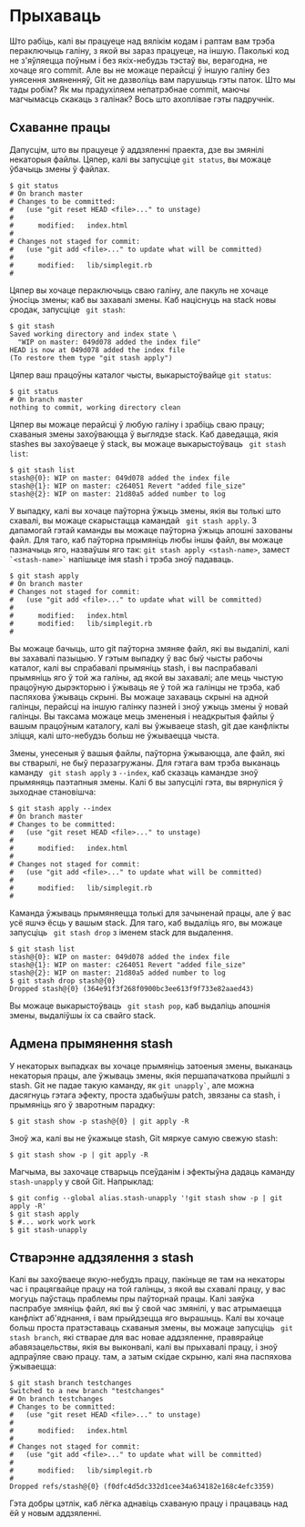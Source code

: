 # Прыхаваць

Што рабіць, калі вы працуеце над вялікім кодам і раптам вам трэба пераключыць галіну, з якой вы зараз працуеце, на іншую. Паколькі код не з'яўляецца поўным і без якіх-небудзь тэстаў вы, верагодна, не хочаце яго commit. Але вы не можаце перайсці ў іншую галіну без унясення змяненняў, Git не дазволіць вам парушыць гэты паток. Што мы тады робім? Як мы прадухіляем непатрэбнае commit, маючы магчымасць скакаць з галінак? Вось што ахоплівае гэты падручнік.

## Схаванне працы

Дапусцім, што вы працуеце ў аддзяленні праекта, дзе вы змянілі некаторыя файлы. Цяпер, калі вы запусціце ``git status``, вы можаце ўбачыць змены ў файлах.

```
$ git status
# On branch master
# Changes to be committed:
#   (use "git reset HEAD <file>..." to unstage)
#
#      modified:   index.html
#
# Changes not staged for commit:
#   (use "git add <file>..." to update what will be committed)
#
#      modified:   lib/simplegit.rb
#
```

Цяпер вы хочаце пераключыць сваю галіну, але пакуль не хочаце ўносіць змены; каб вы захавалі змены.
Каб націснуць на stack новы сродак, запусціце `` git stash``:

```
$ git stash
Saved working directory and index state \
  "WIP on master: 049d078 added the index file"
HEAD is now at 049d078 added the index file
(To restore them type "git stash apply")
```

Цяпер ваш працоўны каталог чысты, выкарыстоўвайце ```git status```:

```
$ git status
# On branch master
nothing to commit, working directory clean
```

Цяпер вы можаце перайсці ў любую галіну і зрабіць сваю працу; схаваныя змены захоўваюцца ў выглядзе stack. Каб даведацца, якія stashes вы захоўваеце ў stack, вы можаце выкарыстоўваць `` git stash list``:

```
$ git stash list
stash@{0}: WIP on master: 049d078 added the index file
stash@{1}: WIP on master: c264051 Revert "added file_size"
stash@{2}: WIP on master: 21d80a5 added number to log
```

У выпадку, калі вы хочаце паўторна ўжыць змены, якія вы толькі што схавалі, вы можаце скарыстацца камандай `` git stash apply``. З дапамогай гэтай каманды вы можаце паўторна ўжыць апошні захованы файл. Для таго, каб паўторна прымяніць любы іншы файл, вы можаце пазначыць яго, назваўшы яго так: ```git stash apply <stash-name>```, замест `` `<stash-name>` `` напішыце імя stash i трэба зноў падаваць.

```
$ git stash apply
# On branch master
# Changes not staged for commit:
#   (use "git add <file>..." to update what will be committed)
#
#      modified:   index.html
#      modified:   lib/simplegit.rb
#
```

Вы можаце бачыць, што git паўторна змяняе файл, які вы выдалілі, калі вы захавалі пазыцыю. У гэтым выпадку ў вас быў чысты рабочы каталог, калі вы спрабавалі прымяніць stash, і вы паспрабавалі прымяніць яго ў той жа галіны, ад якой вы захавалі; але мець чыстую працоўную дырэкторыю і ўжываць яе ў той жа галінцы не трэба, каб паспяхова ўжываць скрыні. Вы можаце захаваць скрыні на адной галінцы, перайсці на іншую галінку пазней і зноў ужыць змены ў новай галінцы. Вы таксама можаце мець змененыя і неадкрытыя файлы ў вашым працоўным каталогу, калі вы ўжываеце stash, git дае канфлікты зліцця, калі што-небудзь больш не ўжываецца чыста.

Змены, унесеныя ў вашыя файлы, паўторна ўжываюцца, але файл, які вы стварылі, не быў перазагружаны. Для гэтага вам трэба выканаць каманду `` git stash apply`` з ```--index```, каб сказаць камандзе зноў прымяняць паэтапныя змены. Калі б вы запусцілі гэта, вы вярнуліся ў зыходнае становішча:

```
$ git stash apply --index
# On branch master
# Changes to be committed:
#   (use "git reset HEAD <file>..." to unstage)
#
#      modified:   index.html
#
# Changes not staged for commit:
#   (use "git add <file>..." to update what will be committed)
#
#      modified:   lib/simplegit.rb
#
```

Каманда ўжываць прымяняецца толькі для зачыненай працы, але ў вас усё яшчэ ёсць у вашым stack. Для таго, каб выдаліць яго, вы можаце запусціць `` git stash drop`` з іменем stack для выдалення.

```
$ git stash list
stash@{0}: WIP on master: 049d078 added the index file
stash@{1}: WIP on master: c264051 Revert "added file_size"
stash@{2}: WIP on master: 21d80a5 added number to log
$ git stash drop stash@{0}
Dropped stash@{0} (364e91f3f268f0900bc3ee613f9f733e82aaed43)
```

Вы можаце выкарыстоўваць `` git stash pop``, каб выдаліць апошнія змены, выдаліўшы іх са свайго stack.

## Адмена прымянення stash

У некаторых выпадках вы хочаце прымяніць затоеныя змены, выканаць некаторыя працы, але ўжываць змены, якія першапачаткова прыйшлі з stash. Git не падае такую каманду, як `` git unapply` ``, але можна дасягнуць гэтага эфекту, проста здабыўшы patch, звязаны са stash, і прымяніць яго ў зваротным парадку:

```$ git stash show -p stash@{0} | git apply -R```

Зноў жа, калі вы не ўкажыце stash, Git мяркуе самую свежую stash:

```$ git stash show -p | git apply -R```

Магчыма, вы захочаце стварыць псеўданім і эфектыўна дадаць каманду `` stash-unapply`` у свой Git. Напрыклад:

```
$ git config --global alias.stash-unapply '!git stash show -p | git apply -R'
$ git stash apply
$ #... work work work
$ git stash-unapply
```

## Стварэнне аддзялення з stash

Калі вы захоўваеце якую-небудзь працу, пакіньце яе там на некаторы час і працягвайце працу на той галінцы, з якой вы схавалі працу, у вас могуць паўстаць праблемы пры паўторнай працы. Калі заяўка паспрабуе змяніць файл, які вы ў свой час змянілі, у вас атрымаецца канфлікт аб'яднання, і вам прыйдзецца яго вырашыць. Калі вы хочаце больш проста пратэставаць схаваныя змены, вы можаце запусціць `` git stash branch``, які стварае для вас новае аддзяленне, правярайце абавязацельствы, якія вы выконвалі, калі вы прыхавалі працу, і зноў адпраўляе сваю працу. там, а затым скідае скрыню, калі яна паспяхова ўжываецца:

```
$ git stash branch testchanges
Switched to a new branch "testchanges"
# On branch testchanges
# Changes to be committed:
#   (use "git reset HEAD <file>..." to unstage)
#
#      modified:   index.html
#
# Changes not staged for commit:
#   (use "git add <file>..." to update what will be committed)
#
#      modified:   lib/simplegit.rb
#
Dropped refs/stash@{0} (f0dfc4d5dc332d1cee34a634182e168c4efc3359)
```

Гэта добры цэтлік, каб лёгка аднавіць схаваную працу і працаваць над ёй у новым аддзяленні.
